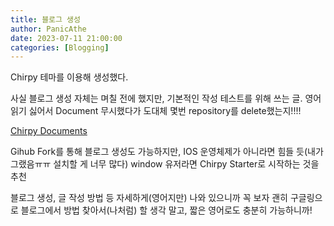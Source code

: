 ```yaml
---
title: 블로그 생성
author: PanicAthe
date: 2023-07-11 21:00:00
categories: [Blogging]
---
```



Chirpy 테마를 이용해 생성했다.

사실 블로그 생성 자체는 며칠 전에 했지만, 기본적인 작성 테스트를 위해 쓰는 글.
영어 읽기 싫어서 Document 무시했다가 도대체 몇번 repository를 delete했는지!!!!

[Chirpy Documents](https://github.com/cotes2020/jekyll-theme-chirpy/wiki)

Gihub Fork를 통해 블로그 생성도 가능하지만, IOS 운영체제가 아니라면 힘들 듯(내가 그랬음ㅠㅠ 설치할 게 너무 많다)
window 유저라면 Chirpy Starter로 시작하는 것을 추천

블로그 생성, 글 작성 방법 등 자세하게(영어지만) 나와 있으니까 꼭 보자
괜히 구글링으로 블로그에서 방법 찾아서(나처럼) 할 생각 말고, 짧은 영어로도 충분히 가능하니까!